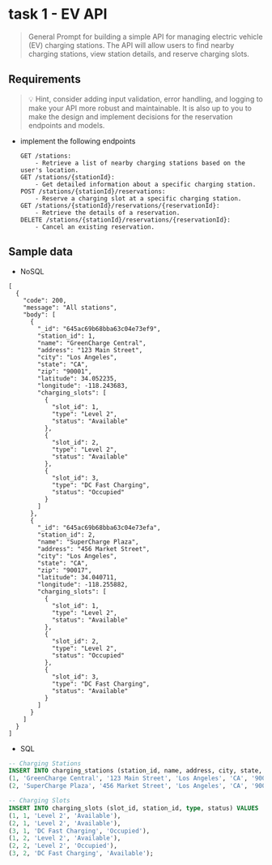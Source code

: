 # task 1 - EV API

> General Prompt for building a simple API for managing electric vehicle (EV) charging stations. The API will allow users to find nearby charging stations, view station details, and reserve charging slots.
> 

## Requirements

>💡 Hint, consider adding input validation, error handling, and logging to make your API more robust and maintainable.
> It is also up to you to make the design and implement decisions for the reservation endpoints and models.

- implement the following endpoints
    
    ```text
    GET /stations: 
    	- Retrieve a list of nearby charging stations based on the user's location.
    GET /stations/{stationId}: 
    	- Get detailed information about a specific charging station.
    POST /stations/{stationId}/reservations: 
    	- Reserve a charging slot at a specific charging station.
    GET /stations/{stationId}/reservations/{reservationId}: 
    	- Retrieve the details of a reservation.
    DELETE /stations/{stationId}/reservations/{reservationId}: 
    	- Cancel an existing reservation.
    ```
    
## Sample data
- NoSQL
```text
[
  {
    "code": 200,
    "message": "All stations",
    "body": [
      {
        "_id": "645ac69b68bba63c04e73ef9",
        "station_id": 1,
        "name": "GreenCharge Central",
        "address": "123 Main Street",
        "city": "Los Angeles",
        "state": "CA",
        "zip": "90001",
        "latitude": 34.052235,
        "longitude": -118.243683,
        "charging_slots": [
          {
            "slot_id": 1,
            "type": "Level 2",
            "status": "Available"
          },
          {
            "slot_id": 2,
            "type": "Level 2",
            "status": "Available"
          },
          {
            "slot_id": 3,
            "type": "DC Fast Charging",
            "status": "Occupied"
          }
        ]
      },
      {
        "_id": "645ac69b68bba63c04e73efa",
        "station_id": 2,
        "name": "SuperCharge Plaza",
        "address": "456 Market Street",
        "city": "Los Angeles",
        "state": "CA",
        "zip": "90017",
        "latitude": 34.040711,
        "longitude": -118.255882,
        "charging_slots": [
          {
            "slot_id": 1,
            "type": "Level 2",
            "status": "Available"
          },
          {
            "slot_id": 2,
            "type": "Level 2",
            "status": "Occupied"
          },
          {
            "slot_id": 3,
            "type": "DC Fast Charging",
            "status": "Available"
          }
        ]
      }
    ]
  }
]
```
- SQL
```sql
-- Charging Stations
INSERT INTO charging_stations (station_id, name, address, city, state, zip, latitude, longitude) VALUES
(1, 'GreenCharge Central', '123 Main Street', 'Los Angeles', 'CA', '90001', 34.052235, -118.243683),
(2, 'SuperCharge Plaza', '456 Market Street', 'Los Angeles', 'CA', '90017', 34.040711, -118.255882);

-- Charging Slots
INSERT INTO charging_slots (slot_id, station_id, type, status) VALUES
(1, 1, 'Level 2', 'Available'),
(2, 1, 'Level 2', 'Available'),
(3, 1, 'DC Fast Charging', 'Occupied'),
(1, 2, 'Level 2', 'Available'),
(2, 2, 'Level 2', 'Occupied'),
(3, 2, 'DC Fast Charging', 'Available');
```
